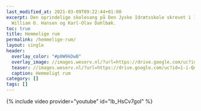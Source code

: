 ```yaml
---
last_modified_at: 2021-03-09T09:22:44+01:00
excerpt: Den oprindelige skolesang på Den Jyske Idrætsskole skrevet i 1949 af
  William O. Hansen og Karl-Olav Dahlbæk.
toc: true
title: Hemmelige rum
permalink: /hemmelige-rum/
layout: single
header:
  overlay_color: "#p0W9kDwB"
  overlay_image: //images.weserv.nl/?url=https://drive.google.com/uc?id=1-i-QnYpwJvU9SjMASBFL01D1XmvngE-C&w=2000&a=attention
  teaser: //images.weserv.nl/?url=https://drive.google.com/uc?id=1-i-QnYpwJvU9SjMASBFL01D1XmvngE-C&w=2000&a=attention
  caption: Hemmeligt rum
category: []
tags: []
---
```

{% include video provider="youtube" id="lb_HsCv7goI" %}